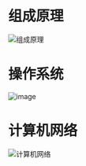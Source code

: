# 组成原理 #
![组成原理](https://user-images.githubusercontent.com/33256117/175771268-58ccc631-a4be-4aef-b9ca-ac6c66ce8100.jpg)

# 操作系统 #
![image](https://user-images.githubusercontent.com/33256117/175771587-00ff9804-98bc-4c87-a735-509e39bb7b18.png)

# 计算机网络 #
![计算机网络](https://user-images.githubusercontent.com/33256117/175771626-bb64e316-0fa3-4f54-bd2f-25bdc0a7d2ed.jpg)
